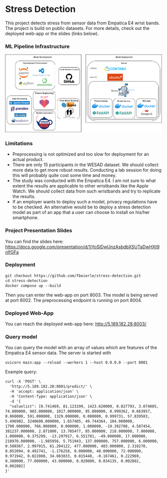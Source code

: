 # Stress Detection

This project detects stress from sensor data from Empatica E4 wrist bands. The project is build on public datasets. For more details, check out the deployed web-app or the slides (links below).

### ML Pipeline Infrastructure

<img src="web-app/images/stress-detection-infrastructure.png" alt="mle-stack" width="700"/>


### Limitations

* Preprocessing is not optimized and too slow for deployment for an actual product.
* There are only 15 participants in the WESAD dataset. We should collect more data to get more robust results. Conducting a lab session for doing this will probably quite cost some time and money.
* The study was conducted with the Empatica E4. I am not sure to what extent the results are applicable to other wristbands like the Apple Watch. We should collect data from such wristbands and try to replicate the results.
* If an employer wants to deploy such a model, privacy regulations have to be checked. An alternative would be to deploy a stress detection model as part of an app that a user can choose to install on his/her smartphone.


### Project Presentation Slides

You can find the slides here: https://docs.google.com/presentation/d/1jYoSlDwUnzAsbdbXSUTaDwHXt9nIfGFa


### Deployment

```
git checkout https://github.com/fbeierle/stress-detection.git
cd stress-detection
docker compose up --build
```
Then you can enter the web-app on port 8003. The model is being served at port 8002. The preprocessing endpoint is running on port 8004.


### Deployed Web-App

You can reach the deployed web-app here: http://5.189.182.28:8003/

### Query model

You can query the model with an array of values which are features of the Empatica E4 sensor data.
The server is started with
```
uvicorn main:app --reload --workers 1 --host 0.0.0.0 --port 8001
```


Example query:

```
curl -X 'POST' \
  'http://5.189.182.28:8001/predict/' \
  -H 'accept: application/json' \
  -H 'Content-Type: application/json' \
  -d '{
  "valuelist": [0.741469, 81.123199, 1423.620000, 0.827793, 3.074085, 74.000000, 903.000000, 1017.000000, 95.000000, 0.999362, 0.663957, 0.060000, 591.000000, 1329.000000, 0.000000, 0.999731, 57.839583, 5.496902, 3240608.000000, 1.657405, 49.744364, 184.000000, 1790.000000, 766.000000, 0.000000, 1.000000, -19.392708, 4.587454, 381237.000000, 2.871800, 13.705477, 85.000000, 218.000000, 7.000000, 1.000000, 0.375299, -13.297917, 6.551781, -49.000000, 17.000000, 210970.000000, -1.985956, 5.751943, 137.000000, 757.000000, 6.000000, 0.580367, 2.997015, 61.204122, 477.000000, 483.000000, 2.310270, 0.052094, 0.492741, -1.176258, 0.000000, 48.000000, 72.000000, 0.971942, 0.022808, 34.083833, 0.015448, -0.167461, 0.222969, 0.380000, 77.000000, 43.000000, 0.020000, 0.834135, 0.002882, 0.002882]
}'
```

